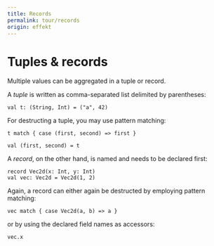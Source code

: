 ```yaml
---
title: Records
permalink: tour/records
origin: effekt
---
```


# Tuples & records
Multiple values can be aggregated in a tuple or record.

A _tuple_ is written as comma-separated list delimited by parentheses:

```
val t: (String, Int) = ("a", 42)
```

For destructing a tuple, you may use pattern matching:

```effekt:repl
t match { case (first, second) => first }
```

```effekt:sketch
val (first, second) = t
```

A _record_, on the other hand, is named and needs to be declared first:

```
record Vec2d(x: Int, y: Int)
val vec: Vec2d = Vec2d(1, 2)
```
Again, a record can either again be destructed by employing pattern matching:

```effekt:repl
vec match { case Vec2d(a, b) => a }
```
or by using the declared field names as accessors:

```effekt:repl
vec.x
```
